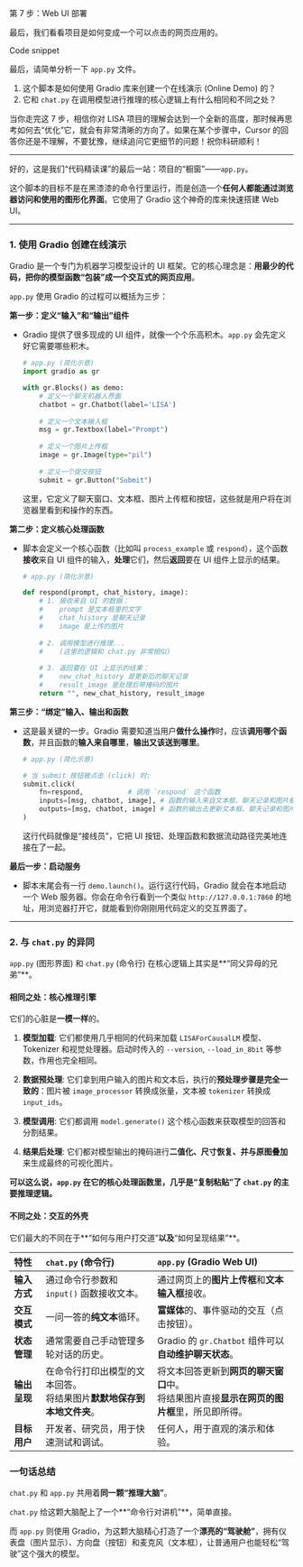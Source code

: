 第 7 步：Web UI 部署

最后，我们看看项目是如何变成一个可以点击的网页应用的。

Code snippet


最后，请简单分析一下 `app.py` 文件。
1. 这个脚本是如何使用 Gradio 库来创建一个在线演示 (Online Demo) 的？
2. 它和 `chat.py` 在调用模型进行推理的核心逻辑上有什么相同和不同之处？


当你走完这 7 步，相信你对 LISA 项目的理解会达到一个全新的高度，那时候再思考如何去“优化”它，就会有非常清晰的方向了。如果在某个步骤中，Cursor 的回答你还是不理解，不要犹豫，继续追问它更细节的问题！祝你科研顺利！

---

好的，这是我们“代码精读课”的最后一站：项目的“橱窗”——`app.py`。

这个脚本的目标不是在黑漆漆的命令行里运行，而是创造一个**任何人都能通过浏览器访问和使用的图形化界面**。它使用了 Gradio 这个神奇的库来快速搭建 Web UI。

---

### 1. 使用 Gradio 创建在线演示

Gradio 是一个专门为机器学习模型设计的 UI 框架。它的核心理念是：**用最少的代码，把你的模型函数“包装”成一个交互式的网页应用**。

`app.py` 使用 Gradio 的过程可以概括为三步：

**第一步：定义“输入”和“输出”组件**

*   Gradio 提供了很多现成的 UI 组件，就像一个个乐高积木。`app.py` 会先定义好它需要哪些积木。
    ```python
    # app.py (简化示意)
    import gradio as gr

    with gr.Blocks() as demo:
        # 定义一个聊天机器人界面
        chatbot = gr.Chatbot(label='LISA')
        
        # 定义一个文本输入框
        msg = gr.Textbox(label="Prompt")
        
        # 定义一个图片上传框
        image = gr.Image(type="pil")
        
        # 定义一个提交按钮
        submit = gr.Button("Submit")
    ```
    这里，它定义了聊天窗口、文本框、图片上传框和按钮，这些就是用户将在浏览器里看到和操作的东西。

**第二步：定义核心处理函数**

*   脚本会定义一个核心函数（比如叫 `process_example` 或 `respond`），这个函数**接收**来自 UI 组件的输入，**处理**它们，然后**返回**要在 UI 组件上显示的结果。
    ```python
    # app.py (简化示意)
    
    def respond(prompt, chat_history, image):
        # 1. 接收来自 UI 的数据：
        #    prompt 是文本框里的文字
        #    chat_history 是聊天记录
        #    image 是上传的图片
        
        # 2. 调用模型进行推理...
        #    (这里的逻辑和 chat.py 非常相似)
        
        # 3. 返回要在 UI 上显示的结果：
        #    new_chat_history 是更新后的聊天记录
        #    result_image 是处理后带掩码的图片
        return "", new_chat_history, result_image
    ```

**第三步：“绑定”输入、输出和函数**

*   这是最关键的一步。Gradio 需要知道当用户**做什么操作**时，应该**调用哪个函数**，并且函数的**输入来自哪里**，**输出又该送到哪里**。
    ```python
    # app.py (简化示意)
    
    # 当 submit 按钮被点击 (click) 时:
    submit.click(
        fn=respond,           # 调用 `respond` 这个函数
        inputs=[msg, chatbot, image], # 函数的输入来自文本框、聊天记录和图片框
        outputs=[msg, chatbot, image] # 函数的输出去更新文本框、聊天记录和图片框
    )
    ```
    这行代码就像是“接线员”，它把 UI 按钮、处理函数和数据流动路径完美地连接在了一起。

**最后一步：启动服务**
*   脚本末尾会有一行 `demo.launch()`。运行这行代码，Gradio 就会在本地启动一个 Web 服务器。你会在命令行看到一个类似 `http://127.0.0.1:7860` 的地址，用浏览器打开它，就能看到你刚刚用代码定义的交互界面了。

---

### 2. 与 `chat.py` 的异同

`app.py` (图形界面) 和 `chat.py` (命令行) 在核心逻辑上其实是**“同父异母的兄弟”**。

#### **相同之处：核心推理引擎**

它们的心脏是**一模一样**的。

1.  **模型加载**: 它们都使用几乎相同的代码来加载 `LISAForCausalLM` 模型、Tokenizer 和视觉处理器。启动时传入的 `--version`, `--load_in_8bit` 等参数，作用也完全相同。

2.  **数据预处理**: 它们拿到用户输入的图片和文本后，执行的**预处理步骤是完全一致的**：图片被 `image_processor` 转换成张量，文本被 `tokenizer` 转换成 `input_ids`。

3.  **模型调用**: 它们都调用 `model.generate()` 这个核心函数来获取模型的回答和分割结果。

4.  **结果后处理**: 它们都对模型输出的掩码进行**二值化、尺寸恢复、并与原图叠加**来生成最终的可视化图片。

**可以这么说，`app.py` 在它的核心处理函数里，几乎是“复制粘贴”了 `chat.py` 的主要推理逻辑。**

#### **不同之处：交互的外壳**

它们最大的不同在于**“如何与用户打交道”**以及**“如何呈现结果”**。

| 特性 | `chat.py` (命令行) | `app.py` (Gradio Web UI) |
| :--- | :--- | :--- |
| **输入方式** | 通过命令行参数和 `input()` 函数接收文本。 | 通过网页上的**图片上传框**和**文本输入框**接收。 |
| **交互模式** | 一问一答的**纯文本**循环。 | **富媒体**的、事件驱动的交互（点击按钮）。 |
| **状态管理** | 通常需要自己手动管理多轮对话的历史。 | Gradio 的 `gr.Chatbot` 组件可以**自动维护聊天状态**。 |
| **输出呈现** | 在命令行打印出模型的文本回答。<br>将结果图片**默默地保存到本地文件夹**。 | 将文本回答更新到**网页的聊天窗口**中。<br>将结果图片直接**显示在网页的图片框**里，所见即所得。 |
| **目标用户** | 开发者、研究员，用于快速测试和调试。 | 任何人，用于直观的演示和体验。 |

### 一句话总结

`chat.py` 和 `app.py` 共用着**同一颗“推理大脑”**。

`chat.py` 给这颗大脑配上了一个**“命令行对讲机”**，简单直接。

而 `app.py` 则使用 Gradio，为这颗大脑精心打造了一个**漂亮的“驾驶舱”**，拥有仪表盘（图片显示）、方向盘（按钮）和麦克风（文本框），让普通用户也能轻松“驾驶”这个强大的模型。